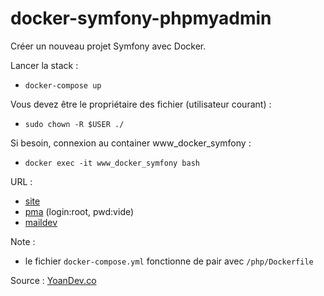 # docker-symfony-phpmyadmin
Créer un nouveau projet Symfony avec Docker.

Lancer la stack :
- ```docker-compose up```

Vous devez être le propriétaire des fichier (utilisateur courant) :
- ```sudo chown -R $USER ./```

Si besoin, connexion au container www_docker_symfony :
- ```docker exec -it www_docker_symfony bash```

URL :
- [site](http://127.0.0.1:8741)
- [pma](http://127.0.0.1:8080) (login:root, pwd:vide)
- [maildev](http://127.0.0.1:8081)

Note : 
- le fichier `docker-compose.yml` fonctionne de pair avec `/php/Dockerfile`

Source : 
[YoanDev.co](https://yoandev.co/un-environnement-de-developpement-symfony-5-avec-docker-et-docker-compose)